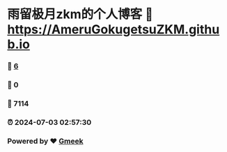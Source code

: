 # 雨留极月zkm的个人博客 :link: https://AmeruGokugetsuZKM.github.io 
### :page_facing_up: [6](https://AmeruGokugetsuZKM.github.io/tag.html) 
### :speech_balloon: 0 
### :hibiscus: 7114 
### :alarm_clock: 2024-07-03 02:57:30 
### Powered by :heart: [Gmeek](https://github.com/Meekdai/Gmeek)
